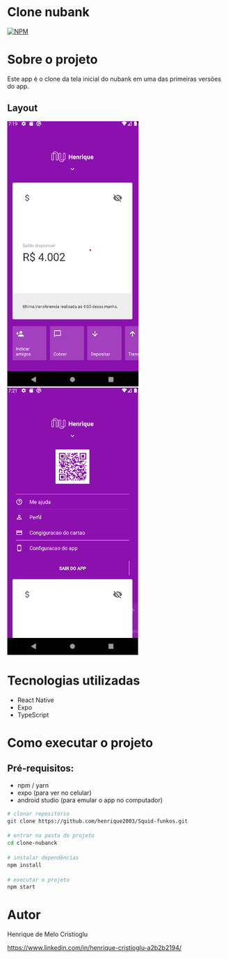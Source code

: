 # Clone nubank
[![NPM](https://img.shields.io/npm/l/react)](https://github.com/devsuperior/sds1-wmazoni/blob/master/LICENSE) 

# Sobre o projeto

Este app é o clone da tela inicial do nubank em uma das primeiras versões do app.

## Layout
![Mobile 1](https://github.com/henrique2003/clone-nubank/blob/main/assets/screen_1.png) ![Mobile 2](https://github.com/henrique2003/clone-nubank/blob/main/assets/screen_2.png)

# Tecnologias utilizadas
- React Native
- Expo
- TypeScript

# Como executar o projeto

## Pré-requisitos:
- npm / yarn
- expo (para ver no celular)
- android studio (para emular o app no computador)


```bash
# clonar repositório
git clone https://github.com/henrique2003/Squid-funkos.git

# entrar na pasta do projeto
cd clone-nubanck

# instalar dependências
npm install

# executar o projeto
npm start
```

# Autor

Henrique de Melo Cristioglu

https://www.linkedin.com/in/henrique-cristioglu-a2b2b2194/

